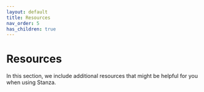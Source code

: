 ```yaml
---
layout: default
title: Resources
nav_order: 5
has_children: true
---
```


# Resources

In this section, we include additional resources that might be helpful for you when using Stanza.
